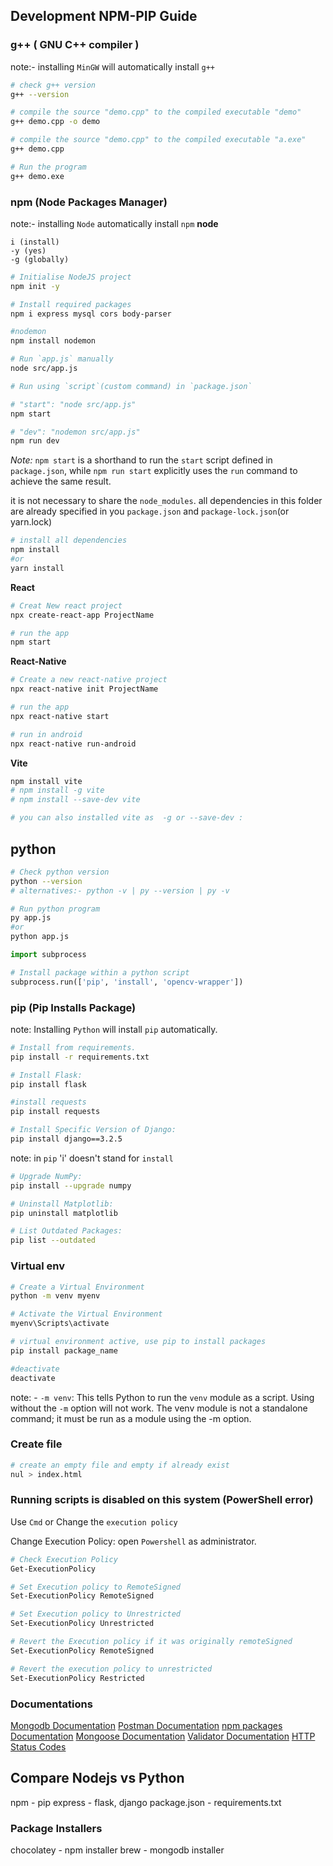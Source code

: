 ## Development NPM-PIP Guide

### g++ ( GNU C++ compiler )
note:- installing `MinGW` will automatically install `g++`

```sh
# check g++ version
g++ --version
```
```sh
# compile the source "demo.cpp" to the compiled executable "demo"
g++ demo.cpp -o demo 

# compile the source "demo.cpp" to the compiled executable "a.exe"
g++ demo.cpp

# Run the program
g++ demo.exe
```

### npm (Node Packages Manager)

note:- installing `Node` automatically install `npm`
**node**
```
i (install)
-y (yes)
-g (globally)
```
```sh
# Initialise NodeJS project
npm init -y
```
```sh
# Install required packages
npm i express mysql cors body-parser
```
```sh
#nodemon
npm install nodemon
```

```sh
# Run `app.js` manually
node src/app.js
```
```sh
# Run using `script`(custom command) in `package.json`

# "start": "node src/app.js"
npm start

# "dev": "nodemon src/app.js"
npm run dev
```
*Note:* `npm start` is a shorthand to run the `start` script defined in `package.json`, while `npm run start` explicitly uses the `run` command to achieve the same result.

it is not necessary to share the `node_modules`.
all dependencies in this folder are already specified in you `package.json` and `package-lock.json`(or yarn.lock)

```sh
# install all dependencies
npm install
#or
yarn install
```

**React**

```sh
# Creat New react project
npx create-react-app ProjectName
```
```sh
# run the app
npm start
```
**React-Native**
```sh
# Create a new react-native project
npx react-native init ProjectName
```
```sh
# run the app
npx react-native start 
```
```sh
# run in android
npx react-native run-android
```
**Vite**

```sh
npm install vite
# npm install -g vite
# npm install --save-dev vite

# you can also installed vite as  -g or --save-dev :
```
## python 
```sh
# Check python version
python --version
# alternatives:- python -v | py --version | py -v 
```
```sh
# Run python program
py app.js
#or
python app.js
```
```py
import subprocess

# Install package within a python script
subprocess.run(['pip', 'install', 'opencv-wrapper'])
```

### pip (Pip Installs Package)

note: Installing `Python` will install `pip` automatically.
```sh
# Install from requirements.
pip install -r requirements.txt
```
```sh
# Install Flask:
pip install flask

#install requests
pip install requests
```
```sh
# Install Specific Version of Django:
pip install django==3.2.5
```
note: in `pip` 'i' doesn't stand for `install`
```sh
# Upgrade NumPy:
pip install --upgrade numpy
```
```sh
# Uninstall Matplotlib:
pip uninstall matplotlib
```
```sh
# List Outdated Packages:
pip list --outdated
```
### Virtual env

```sh
# Create a Virtual Environment
python -m venv myenv 

# Activate the Virtual Environment
myenv\Scripts\activate

# virtual environment active, use pip to install packages
pip install package_name 

#deactivate
deactivate
```
note: - `-m venv`: This tells Python to run the `venv` module as a script.
Using  without the `-m` option will not work. The venv module is not a standalone command; it must be run as a module using the -m option.

### Create file
```sh
# create an empty file and empty if already exist
nul > index.html
```


### Running scripts is disabled on this system (PowerShell error)

Use `Cmd` or Change the `execution policy`

Change Execution Policy:
open `Powershell` as administrator.
```sh
# Check Execution Policy
Get-ExecutionPolicy
```
```sh
# Set Execution policy to RemoteSigned
Set-ExecutionPolicy RemoteSigned

# Set Execution policy to Unrestricted
Set-ExecutionPolicy Unrestricted
```
```sh
# Revert the Execution policy if it was originally remoteSigned
Set-ExecutionPolicy RemoteSigned

# Revert the execution policy to unrestricted
Set-ExecutionPolicy Restricted
```


### Documentations
[Mongodb Documentation](https://www.mongodb.com/docs/manual/)
[Postman Documentation](https://learning.postman.com/docs/getting-started/overview/)
[npm packages Documentation](https://www.npmjs.com/package)
[Mongoose Documentation](https://mongoosejs.com/docs/)
[Validator Documentation](https://www.npmjs.com/package/validator) 
[HTTP Status Codes](https://developer.mozilla.org/en-US/docs/Web/HTTP/Status)
## Compare Nodejs vs Python
npm - pip
express - flask, django
package.json - requirements.txt


### Package Installers
chocolatey - npm installer
brew - mongodb installer